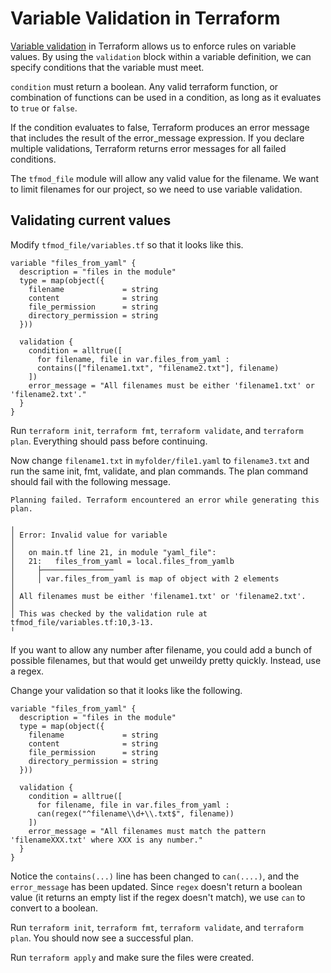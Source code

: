 # Variable Validation in Terraform

[Variable
validation](https://developer.hashicorp.com/terraform/language/expressions/custom-conditions#input-variable-validation)
in Terraform allows us to enforce rules on variable values. By using the
`validation` block within a variable definition, we can specify conditions
that the variable must meet.

`condition` must return a boolean. Any valid terraform function, or
combination of functions can be used in a condition, as long as it evaluates
to `true` or `false`.

If the condition evaluates to false, Terraform produces an error message that
includes the result of the error_message expression. If you declare multiple
validations, Terraform returns error messages for all failed conditions.

The `tfmod_file` module will allow any valid value for the filename. We want
to limit filenames for our project, so we need to use variable validation.

## Validating current values

Modify `tfmod_file/variables.tf` so that it looks like this.

```
variable "files_from_yaml" {
  description = "files in the module"
  type = map(object({
    filename             = string
    content              = string
    file_permission      = string
    directory_permission = string
  }))

  validation {
    condition = alltrue([
      for filename, file in var.files_from_yaml :
      contains(["filename1.txt", "filename2.txt"], filename)
    ])
    error_message = "All filenames must be either 'filename1.txt' or 'filename2.txt'."
  }
}
```

Run `terraform init`, `terraform fmt`, `terraform validate`, and `terraform
plan`. Everything should pass before continuing.

Now change `filename1.txt` in `myfolder/file1.yaml` to `filename3.txt` and run
the same init, fmt, validate, and plan commands. The plan command should fail
with the following message.

```
Planning failed. Terraform encountered an error while generating this plan.

╷
│ Error: Invalid value for variable
│
│   on main.tf line 21, in module "yaml_file":
│   21:   files_from_yaml = local.files_from_yamlb
│     ├────────────────
│     │ var.files_from_yaml is map of object with 2 elements
│
│ All filenames must be either 'filename1.txt' or 'filename2.txt'.
│
│ This was checked by the validation rule at tfmod_file/variables.tf:10,3-13.
╵
```

If you want to allow any number after filename, you could add a bunch of
possible filenames, but that would get unweildy pretty quickly. Instead, use
a regex.

Change your validation so that it looks like the following.

```
variable "files_from_yaml" {
  description = "files in the module"
  type = map(object({
    filename             = string
    content              = string
    file_permission      = string
    directory_permission = string
  }))

  validation {
    condition = alltrue([
      for filename, file in var.files_from_yaml :
      can(regex("^filename\\d+\\.txt$", filename))
    ])
    error_message = "All filenames must match the pattern 'filenameXXX.txt' where XXX is any number."
  }
}
```

Notice the `contains(...)` line has been changed to `can(....)`, and the
`error_message` has been updated. Since `regex` doesn't return a boolean value
(it returns an empty list if the regex doesn't match), we use `can` to convert
to a boolean.

Run `terraform init`, `terraform fmt`, `terraform validate`, and `terraform
plan`. You should now see a successful plan.

Run `terraform apply` and make sure the files were created.
